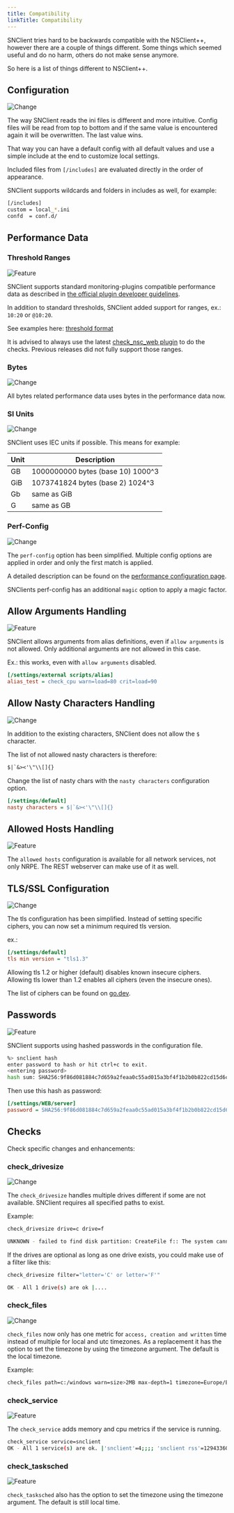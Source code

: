 ```yaml
---
title: Compatibility
linkTitle: Compatibility
---
```


SNClient tries hard to be backwards compatible with the NSClient++, however there are a couple of things different. Some things which seemed useful and do no harm, others do not make sense anymore.

So here is a list of things different to NSClient++.

## Configuration

![Change](../icons/changed.png "this is different in SNClient")

The way SNClient reads the ini files is different and more intuitive. Config files
will be read from top to bottom and if the same value is encountered again it
will be overwritten. The last value wins.

That way you can have a default config with all default values and use a simple
include at the end to customize local settings.

Included files from `[/includes]` are evaluated directly in the order of appearance.

SNClient supports wildcards and folders in includes as well, for example:

```bash
[/includes]
custom = local_*.ini
confd  = conf.d/
```

## Performance Data

### Threshold Ranges

![Feature](../icons/feature.png "this is a new thing in SNClient")

SNClient supports standard monitoring-plugins compatible performance data as
described in [the official plugin developer guidelines](https://www.monitoring-plugins.org/doc/guidelines.html#AEN201).

In addition to standard thresholds, SNClient added support for ranges, ex.: `10:20` or `@10:20`.

See examples here:
[threshold format](https://www.monitoring-plugins.org/doc/guidelines.html#THRESHOLDFORMAT)

It is advised to always use the latest [check_nsc_web plugin](https://github.com/ConSol-Monitoring/check_nsc_web) to do the checks.
Previous releases did not fully support those ranges.

### Bytes

![Change](../icons/changed.png "this is different in SNClient")

All bytes related performance data uses bytes in the performance data now.

### SI Units

![Change](../icons/changed.png "this is different in SNClient")

SNClient uses IEC units if possible. This means for example:

| Unit | Description                       |
| ---- | --------------------------------- |
| GB   | 1000000000 bytes (base 10) 1000^3 |
| GiB  | 1073741824 bytes (base 2)  1024^3 |
| Gb   | same as GiB                       |
| G    | same as GB                        |

### Perf-Config

![Change](../icons/changed.png "this is different in SNClient")

The `perf-config` option has been simplified. Multiple config options are applied
in order and only the first match is applied.

A detailed description can be found on the [performance configuration page](../checks/perfconfig/).

SNClients perf-config has an additional `magic` option to apply a magic factor.

## Allow Arguments Handling

![Feature](../icons/feature.png "this is a new thing in SNClient")

SNClient allows arguments from alias definitions, even if `allow arguments` is not allowed. Only additional arguments
are not allowed in this case.

Ex.: this works, even with `allow arguments` disabled.

```ini
[/settings/external scripts/alias]
alias_test = check_cpu warn=load=80 crit=load=90
```

## Allow Nasty Characters Handling

![Change](../icons/changed.png "this is different in SNClient")

In addition to the existing characters, SNClient does not allow the `$` character.

The list of not allowed nasty characters is therefore:

```txt
$|`&><'\"\\[]{}
```

Change the list of nasty chars with the `nasty characters` configuration option.

```ini
[/settings/default]
nasty characters = $|`&><'\"\\[]{}
```

## Allowed Hosts Handling

![Feature](../icons/feature.png "this is a new thing in SNClient")

The `allowed hosts` configuration is available for all network services, not only NRPE. The REST webserver can make use
of it as well.

## TLS/SSL Configuration

![Change](../icons/changed.png "this is different in SNClient")

The tls configuration has been simplified. Instead of setting specific ciphers, you can now set a
minimum required tls version.

ex.:

```ini
[/settings/default]
tls min version = "tls1.3"
```

Allowing tls 1.2 or higher (default) disables known insecure ciphers. Allowing
tls lower than 1.2 enables all ciphers (even the insecure ones).

The list of ciphers can be found on [go.dev](https://pkg.go.dev/crypto/tls#pkg-constants).

## Passwords

![Feature](../icons/feature.png "this is a new thing in SNClient")

SNClient supports using hashed passwords in the configuration file.

```bash
%> snclient hash
enter password to hash or hit ctrl+c to exit.
<entering password>
hash sum: SHA256:9f86d081884c7d659a2feaa0c55ad015a3bf4f1b2b0b822cd15d6c15b0f00a08
```

Then use this hash as password:

```ini
[/settings/WEB/server]
password = SHA256:9f86d081884c7d659a2feaa0c55ad015a3bf4f1b2b0b822cd15d6c15b0f00a08
```

## Checks

Check specific changes and enhancements:

### check_drivesize

![Change](../icons/changed.png "this is different in SNClient")

The `check_drivesize` handles multiple drives different if some are not available. SNClient requires all specified paths to exist.

Example:

```bash
check_drivesize drive=c drive=f

UNKNOWN - failed to find disk partition: CreateFile f:: The system cannot find the path specified.
```

If the drives are optional as long as one drive exists, you could make use of a filter like this:

```bash
check_drivesize filter="letter='C' or letter='F'"

OK - All 1 drive(s) are ok |....
```

### check_files

![Change](../icons/changed.png "this is different in SNClient")

`check_files` now only has one metric for `access, creation and written` time instead of multiple for local and utc timezones. As a replacement it has the option to set the timezone by using the timezone argument. The default is the local timezone.

Example:

```bash
check_files path=c:/windows warn=size>2MB max-depth=1 timezone=Europe/Berlin
```

### check_service

![Feature](../icons/feature.png "this is a new thing in SNClient")

The `check_service` adds memory and cpu metrics if the service is running.

```bash
check_service service=snclient
OK - All 1 service(s) are ok. |'snclient'=4;;;; 'snclient rss'=12943360B;;;; 'snclient vms'=6492160B;;;; 'snclient cpu'=0%;;;;
```

### check_tasksched

![Feature](../icons/feature.png "this is a new thing in SNClient")

`check_tasksched` also has the option to set the timezone using the timezone argument.
The default is still local time.
